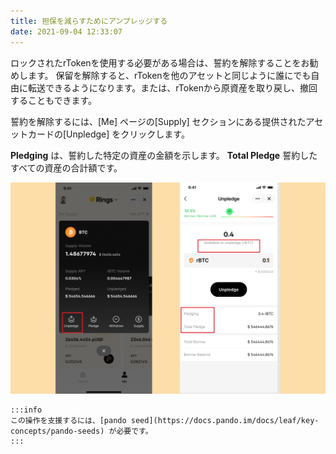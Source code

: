 ```yaml
---
title: 担保を減らすためにアンプレッジする
date: 2021-09-04 12:33:07
---
```


ロックされたrTokenを使用する必要がある場合は、誓約を解除することをお勧めします。 保留を解除すると、rTokenを他のアセットと同じように誰にでも自由に転送できるようになります。または、rTokenから原資産を取り戻し、撤回することもできます。

誓約を解除するには、[Me] ページの[Supply] セクションにある提供されたアセットカードの[Unpledge] をクリックします。

**Pledging** は、誓約した特定の資産の金額を示します。 **Total Pledge** 誓約したすべての資産の合計額です。

![](../assets/unpledge1.jpg)

````mdx-code-block
:::info
この操作を支援するには、[pando seed](https://docs.pando.im/docs/leaf/key-concepts/pando-seeds) が必要です。
:::
````
